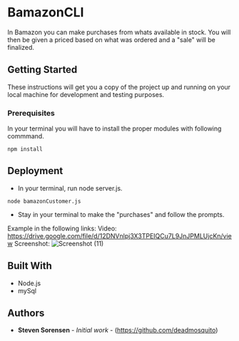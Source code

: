 # BamazonCLI

In Bamazon you can make purchases from whats available in stock. You will then be given a priced based on what was ordered and a "sale" will be finalized.


## Getting Started

These instructions will get you a copy of the project up and running on your local machine for development and testing purposes.

### Prerequisites

In your terminal you will have to install the proper modules with following commmand.

```
npm install
```

## Deployment

* In your terminal, run node server.js.

```
node bamazonCustomer.js
```

* Stay in your terminal to make the "purchases" and follow the prompts.

Example in the following links:
Video:
https://drive.google.com/file/d/12DNVnlpj3X3TPEIQCu7L9JnJPMLUjcKn/view
Screenshot:
![Screenshot (11)](https://user-images.githubusercontent.com/51170844/74384904-24c52b00-4da7-11ea-8400-c79fead49e36.png)


## Built With

* Node.js
* mySql 

## Authors

* **Steven Sorensen** - *Initial work* - (https://github.com/deadmosquito)

